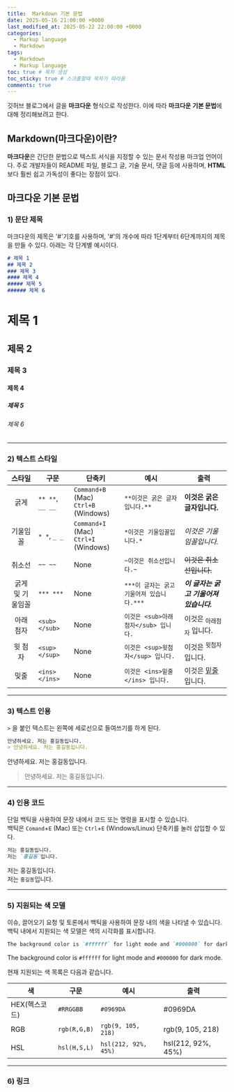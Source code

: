 ```yaml
---
title:  Markdown 기본 문법
date: 2025-05-16 21:00:00 +0000
last_modified_at: 2025-05-22 22:00:00 +0000
categories: 
  - Markup language
  - Markdown
tags:
  - Markdown
  - Markup language
toc: true # 목차 생성
toc_sticky: true # 스크롤할때 목차가 따라옴
comments: true
---
```

깃허브 블로그에서 글을 **마크다운** 형식으로 작성한다.
이에 따라 **마크다운 기본 문법**에 대해 정리해보려고 한다.

## **Markdown(마크다운)이란?**

**마크다운**은 간단한 문법으로 텍스트 서식을 지정할 수 있는 문서 작성용 마크업 언어이다.
주로 개발자들이 README 파일, 블로그 글, 기술 문서, 댓글 등에 사용하며, **HTML**보다 훨씬 쉽고 가독성이 좋다는 장점이 있다.


## **마크다운 기본 문법**
### 1) 문단 제목
마크다운의 제목은 '#'기호를 사용하며, '#'의 개수에 따라 1단계부터 6단계까지의 제목을 만들 수 있다.
아래는 각 단계별 예시이다.


```markdown 
# 제목 1 
## 제목 2 
### 제목 3 
#### 제목 4 
##### 제목 5 
###### 제목 6 
```
# 제목 1 
## 제목 2 
### 제목 3 
#### 제목 4 
##### 제목 5 
###### 제목 6 

---
### 2) 텍스트 스타일

| 스타일      | 구문                            | 단축키                                  | 예시                        | 출력                   |
|:-------------:|---------------------------------|------------------------------------------|-----------------------------|------------------------|
|   굵게     | `** **`, `__ __`       | `Command+B` (Mac)<br>`Ctrl+B` (Windows) | `**이것은 굵은 글자입니다.**`     | **이것은 굵은 글자입니다.** |
| 기울임꼴    | `* *`, `_ _`           | `Command+I` (Mac)<br>`Ctrl+I` (Windows) | `*이것은 기울임꼴입니다.*`      | *이것은 기울임꼴입니다.*  |
|취소선       | `~~ ~~`                | None                                    | 	`~이것은 취소선입니다.~` | ~~이것은 취소선입니다.~~ | 
| 굵게 및 기울임꼴 | `*** ***`       | None                                    | `***이 글자는 굵고 기울어져 있습니다.***` | ***이 글자는 굵고 기울어져 있습니다.*** |
|아래 첨자    | `<sub> </sub>`         | None                                    | `이것은 <sub>아래 첨자</sub> 입니다.` | 이것은 <sub>아래첨자</sub> 입니다. | 
|윗 첨자     | `<sup> </sup>`         | None                                    | `이것은 <sup>윗첨자</sup> 입니다.` | 이것은 <sup>윗첨자</sup> 입니다. |
|밎줄        | `<ins> </ins>`         | None                                    | `이것은 <ins>밑줄</ins> 입니다.` | 이것은 <ins>밑줄</ins> 입니다. |

---
### 3) 텍스트 인용
`>` 을 붙인 텍스트는 왼쪽에 세로선으로 들여쓰기를 하게 된다.
```markdown 
안녕하세요. 저는 홍길동입니다.
> 안녕하세요. 저는 홍길동입니다. 
```
안녕하세요. 저는 홍길동입니다.
> 안녕하세요. 저는 홍길동입니다. 

----
### 4) 인용 코드
단일 백틱을 사용하여 문장 내에서 코드 또는 명령을 표시할 수 있습니다.\
백틱은 `Comand`+`E` (Mac) 또는 `Ctrl`+`E` (Windows/Linux) 단축키를 눌러 삽입할 수 있다.
```markdown 
저는 홍길동입니다.
저는 `홍길동`입니다. 
```
저는 홍길동입니다.\
저는 `홍길동`입니다. 

---
### 5) 지원되는 색 모델
이슈, 끌어오기 요청 및 토론에서 백틱을 사용하여 문장 내의 색을 나타낼 수 있습니다. 백틱 내에서 지원되는 색 모델은 색의 시각화를 표시합니다.
```markdown 
The background color is `#ffffff` for light mode and `#000000` for dark mode.
```
The background color is `#ffffff` for light mode and `#000000` for dark mode.

현재 지원되는 색 목록은 다음과 같습니다.

|           색|         구문|         예시|         출력|
|------------|------------|------------|------------|
|HEX(헥스코드)|`#RRGGBB`|`#0969DA`|#0969DA|
|RGB|`rgb(R,G,B)`|`rgb(9, 105, 218)`|rgb(9, 105, 218)|
|HSL|`hsl(H,S,L)`|`hsl(212, 92%, 45%)`|hsl(212, 92%, 45%)|

---
### 6) 링크
